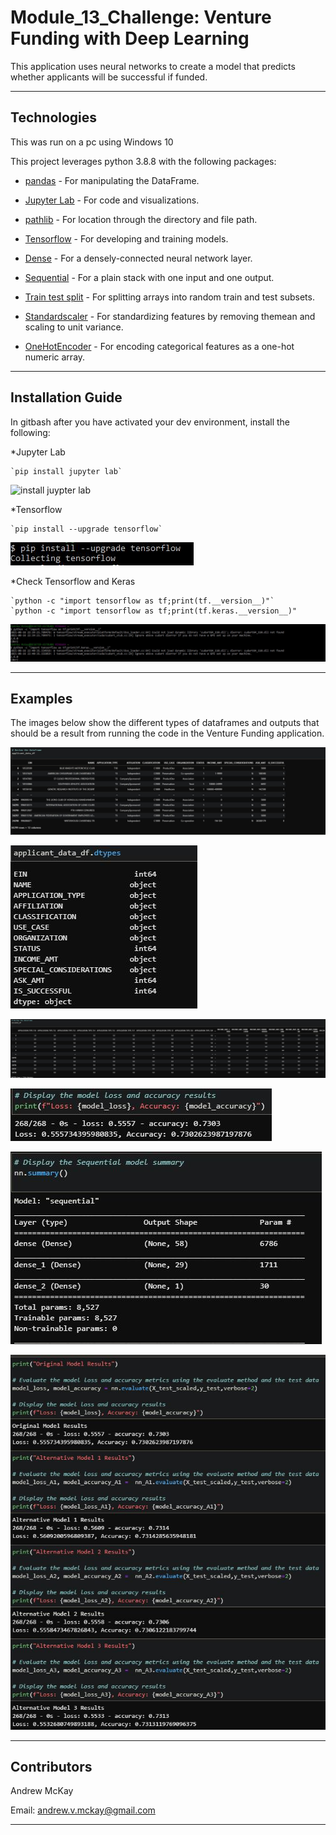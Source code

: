 # Module_13_Challenge: Venture Funding with Deep Learning
This application uses neural networks to create a model that predicts whether applicants will be successful if funded.

---

## Technologies


This was run on a pc using Windows 10

This project leverages python 3.8.8 with the following packages:


* [pandas](https://pandas.pydata.org/docs) - For manipulating the DataFrame.

* [Jupyter Lab](https://jupyterlab.readthedocs.io.en/stable) - For code and visualizations.

* [pathlib](https://docs.python.org/3/library/pathlib.html) - For location through the directory and file path.

* [Tensorflow](https://www.tensorflow.org/api_docs) - For developing and training models.

* [Dense](https://www.tensorflow.org/api_docs/python/tf/keras/layers/Dense) - For a densely-connected neural network layer.

* [Sequential](https://www.tensorflow.org/guide/keras/sequential_model) - For a plain stack with one input and one output.

* [Train test split](https://scikit-learn.org/stable/modules/generated/sklearn.model_selection.train_test_split.html) - For splitting arrays into random train and test subsets.

* [Standardscaler](https://scikit-learn.org/stable/modules/generated/sklearn.preprocessing.StandardScaler.html) - For standardizing features by removing themean and scaling to unit variance.

* [OneHotEncoder](https://scikit-learn.org/stable/modules/generated/sklearn.preprocessing.OneHotEncoder.html) - For encoding categorical features as a one-hot numeric array.

---

## Installation Guide

In gitbash after you have activated your dev environment, install the following:

*Jupyter Lab

    `pip install jupyter lab`
    
![install juypter lab](https://github.com/mckayav3/Module_12_Challenge/blob/main/Credit%20Risk%20Classification/images/install_jupyterlab.JPG)

*Tensorflow

    `pip install --upgrade tensorflow`
    
![install tensorflow](./images/install_tensorflow.JPG)



*Check Tensorflow and Keras

    `python -c "import tensorflow as tf;print(tf.__version__)"`
    `python -c "import tensorflow as tf;print(tf.keras.__version__)"
    
![check tensorflow and keras](./images/check_tensorflow_keras.JPG)


---

## Examples

The images below show the different types of dataframes and outputs that should be a result from running the code in the Venture Funding application.


![](./images/applicant_data_df.JPG)

![](./images/dtypes.JPG)

![](./images/encoded_df.JPG)

![](./images/model_loss_accuracy.JPG)

![](./images/model_summary.JPG)

![](./images/all_model_results.JPG)


---

## Contributors

Andrew McKay

Email: andrew.v.mckay@gmail.com

---